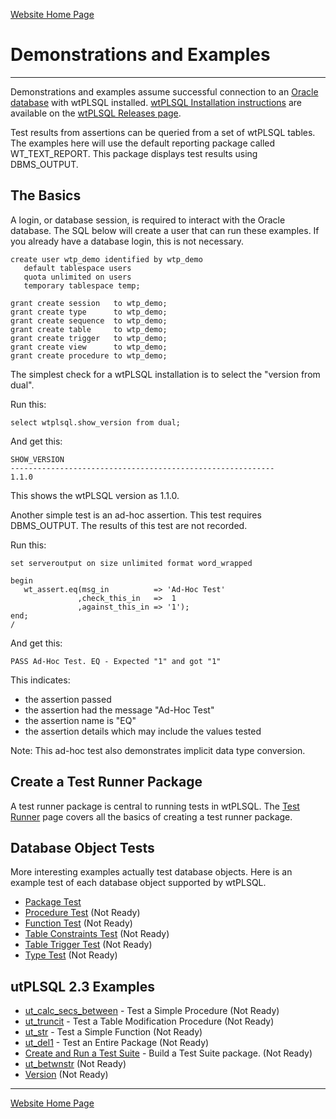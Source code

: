 [Website Home Page](../README.md)

# Demonstrations and Examples

---

Demonstrations and examples assume successful connection to an [Oracle database](http://www.oracle.com/technetwork/database/database-technologies/express-edition/overview/index.html) with wtPLSQL installed. [wtPLSQL Installation instructions](https://github.com/DDieterich/wtPLSQL/releases) are available on the [wtPLSQL Releases page](https://github.com/DDieterich/wtPLSQL/releases).

Test results from assertions can be queried from a set of wtPLSQL tables. The examples here will use the default reporting package called WT_TEXT_REPORT.  This package displays test results using DBMS_OUTPUT.

## The Basics

A login, or database session, is required to interact with the Oracle database.  The SQL below will create a user that can run these examples.  If you already have a database login, this is not necessary.

```
create user wtp_demo identified by wtp_demo
   default tablespace users
   quota unlimited on users
   temporary tablespace temp;

grant create session   to wtp_demo;
grant create type      to wtp_demo;
grant create sequence  to wtp_demo;
grant create table     to wtp_demo;
grant create trigger   to wtp_demo;
grant create view      to wtp_demo;
grant create procedure to wtp_demo;
```

The simplest check for a wtPLSQL installation is to select the "version from dual".

Run this:

```
select wtplsql.show_version from dual;
```

And get this:

```
SHOW_VERSION
-----------------------------------------------------------
1.1.0
```

This shows the wtPLSQL version as 1.1.0.

Another simple test is an ad-hoc assertion. This test requires DBMS_OUTPUT. The results of this test are not recorded.

Run this:

```
set serveroutput on size unlimited format word_wrapped

begin
   wt_assert.eq(msg_in          => 'Ad-Hoc Test'
               ,check_this_in   =>  1
               ,against_this_in => '1');
end;
/
```

And get this:

```
PASS Ad-Hoc Test. EQ - Expected "1" and got "1"
```

This indicates:
 * the assertion passed
 * the assertion had the message "Ad-Hoc Test"
 * the assertion name is "EQ"
 * the assertion details which may include the values tested

Note: This ad-hoc test also demonstrates implicit data type conversion.

## Create a Test Runner Package

A test runner package is central to running tests in wtPLSQL.  The [Test Runner](Test-Runner.md) page covers all the basics of creating a test runner package.

## Database Object Tests
More interesting examples actually test database objects. Here is an example test of each database object supported by wtPLSQL.
* [Package Test](Package-Test.md)
* [Procedure Test](Procedure-Test.md) (Not Ready)
* [Function Test](Function-Test.md) (Not Ready)
* [Table Constraints Test](Table-Constraints-Test.md) (Not Ready)
* [Table Trigger Test](Table-Trigger-Test.md) (Not Ready)
* [Type Test](Type-Test.md) (Not Ready)

## utPLSQL 2.3 Examples
* [ut_calc_secs_between](ut_calc_secs_between.md) - Test a Simple Procedure (Not Ready)
* [ut_truncit](ut_truncit.md) - Test a Table Modification Procedure (Not Ready)
* [ut_str](ut_str.md) - Test a Simple Function (Not Ready)
* [ut_del1](ut_del1.md) - Test an Entire Package (Not Ready)
* [Create and Run a Test Suite](Test-Suite.md) - Build a Test Suite package. (Not Ready)
* [ut_betwnstr](ut_betwnstr.md) (Not Ready)
* [Version](Version.md) (Not Ready)

---
[Website Home Page](../README.md)